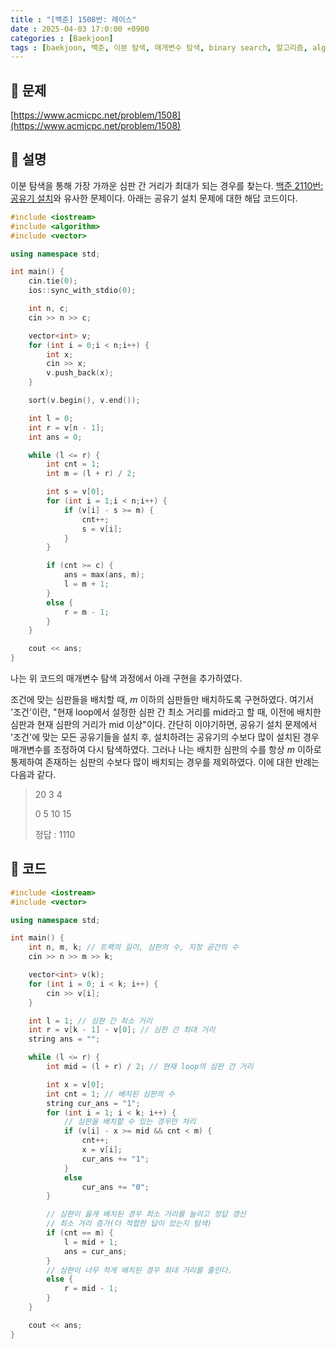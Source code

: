 ```yaml
---
title : "[백준] 1508번: 레이스"
date : 2025-04-03 17:0:00 +0900
categories : [Baekjoon]
tags : [baekjoon, 백준, 이분 탐색, 매개변수 탐색, binary search, 알고리즘, algorithm, ps]
---
```


## 📌 문제

[https://www.acmicpc.net/problem/1508](https://www.acmicpc.net/problem/1508)

## 📌 설명

이분 탐색을 통해 가장 가까운 심판 간 거리가 최대가 되는 경우를 찾는다. [백준 2110번: 공유기 설치](https://www.acmicpc.net/problem/2110)와 유사한 문제이다. 아래는 공유기 설치 문제에 대한 해답 코드이다.

```cpp
#include <iostream>
#include <algorithm>
#include <vector>

using namespace std;

int main() {
	cin.tie(0);
	ios::sync_with_stdio(0);

	int n, c;
	cin >> n >> c;

	vector<int> v;
	for (int i = 0;i < n;i++) {
		int x;
		cin >> x;
		v.push_back(x);
	}

	sort(v.begin(), v.end());

	int l = 0;
	int r = v[n - 1];
	int ans = 0;

	while (l <= r) {
		int cnt = 1;
		int m = (l + r) / 2;

		int s = v[0];
		for (int i = 1;i < n;i++) {
			if (v[i] - s >= m) {
				cnt++;
				s = v[i];
			}
		}

		if (cnt >= c) {
			ans = max(ans, m);
			l = m + 1;
		}
		else {
			r = m - 1;
		}
	}

	cout << ans;
}
```

나는 위 코드의 매개변수 탐색 과정에서 아래 구현을 추가하였다.

조건에 맞는 심판들을 배치할 때, $m$ 이하의 심판들만 배치하도록 구현하였다. 여기서 '조건'이란, "현재 loop에서 설정한 심판 간 최소 거리를 $\text{mid}$라고 할 때, 이전에 배치한 심판과 현재 심판의 거리가 $\text{mid}$ 이상"이다. 간단히 이야기하면, 공유기 설치 문제에서 '조건'에 맞는 모든 공유기들을 설치 후, 설치하려는 공유기의 수보다 많이 설치된 경우 매개변수를 조정하여 다시 탐색하였다. 그러나 나는 배치한 심판의 수를 항상 $m$ 이하로 통제하여 존재하는 심판의 수보다 많이 배치되는 경우를 제외하였다. 이에 대한 반례는 다음과 같다.
> 20 3 4
>
> 0 5 10 15 
>
> 정답 : 1110

## 📌 코드

```cpp
#include <iostream>
#include <vector>

using namespace std;

int main() {
	int n, m, k; // 트랙의 길이, 심판의 수, 지정 공간의 수
	cin >> n >> m >> k;

	vector<int> v(k);
	for (int i = 0; i < k; i++) {
		cin >> v[i];
	}

	int l = 1; // 심판 간 최소 거리
	int r = v[k - 1] - v[0]; // 심판 간 최대 거리
	string ans = "";

	while (l <= r) {
		int mid = (l + r) / 2; // 현재 loop의 심판 간 거리

		int x = v[0];
		int cnt = 1; // 배치된 심판의 수
		string cur_ans = "1";
		for (int i = 1; i < k; i++) {
			// 심판을 배치할 수 있는 경우만 처리
			if (v[i] - x >= mid && cnt < m) {
				cnt++;
				x = v[i];
				cur_ans += "1";
			}
			else
				cur_ans += "0";
		}

		// 심판이 옳게 배치된 경우 최소 거리를 늘리고 정답 갱신
		// 최소 거리 증가(더 적합한 답이 있는지 탐색)
		if (cnt == m) {
			l = mid + 1;
			ans = cur_ans;
		}
		// 심판이 너무 적게 배치된 경우 최대 거리를 줄인다.
		else {
			r = mid - 1;
		}
	}

	cout << ans;
}
```
